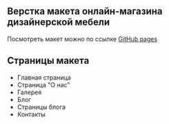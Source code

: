 ## Верстка макета онлайн-магазина дизайнерской мебели

Посмотреть макет можно по ссылке [GitHub pages](https://shinonhorror.github.io/template-furniture-shop/)

## Страницы макета

- Главная страница
- Страница "О нас"
- Галерея
- Блог
- Страницы блога
- Контакты
